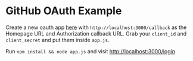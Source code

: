 # GitHub OAuth Example

Create a new oauth app [here](https://github.com/settings/applications/new) with `http://localhost:3000/callback` as the Homepage URL and Authorization callback URL. Grab your `client_id` and `client_secret` and put them inside `app.js`.

Run `npm install && node app.js` and visit [http://localhost:3000/login](http://localhost:3000/login)
